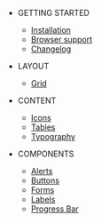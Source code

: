 * GETTING STARTED
    * [Installation](getting-started/installation.md)
    * [Browser support](getting-started/browser-support.md)
    * [Changelog](getting-started/changelog.md)

* LAYOUT
    * [Grid](layout/grid.md)

* CONTENT
    * [Icons](content/icons.md)
    * [Tables](content/tables.md)
    * [Typography](content/typography.md)

* COMPONENTS
    * [Alerts](components/alerts.md)
    * [Buttons](components/buttons.md)
    * [Forms](components/forms.md)
    * [Labels](components/labels.md)
    * [Progress Bar](components/progress-bars.md)